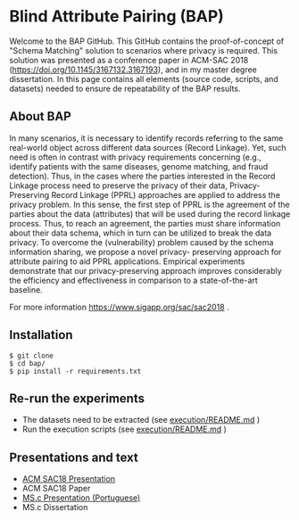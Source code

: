 # Blind Attribute Pairing (BAP)

Welcome to the BAP GitHub. This GitHub contains the proof-of-concept of "Schema Matching" solution to scenarios where privacy is required. This solution was presented as a conference paper in ACM-SAC 2018 (https://doi.org/10.1145/3167132.3167193), and in my master degree dissertation. In this page contains all elements (source code, scripts, and datasets) needed to ensure de repeatability of the BAP results. 

## About BAP

In many scenarios, it is necessary to identify records referring to the same real-world object across different data sources (Record Linkage). Yet, such need is often in contrast with privacy requirements concerning (e.g., identify patients with the same diseases, genome matching, and fraud detection). Thus, in the cases where the parties interested in the Record Linkage process need to preserve the privacy of their data, Privacy-Preserving Record Linkage (PPRL) approaches are applied to address the privacy problem. In this sense, the first step of PPRL is the agreement of the parties about the data (attributes) that will be used during the record linkage process. Thus, to reach an agreement, the parties must share information about their data schema, which in turn can be utilized to break the data privacy. To overcome the (vulnerability) problem caused by the schema information sharing, we propose a novel privacy- preserving approach for attribute pairing to aid PPRL applications. Empirical experiments demonstrate that our privacy-preserving approach improves considerably the efficiency and effectiveness in comparison to a state-of-the-art baseline.

For more information https://www.sigapp.org/sac/sac2018 .


## Installation 

    $ git clone 
    $ cd bap/
    $ pip install -r requirements.txt

## Re-run the experiments

- The datasets need to be extracted  (see [execution/README.md](data/README.md) )
- Run the execution scripts (see [execution/README.md](scripts/README.md) )

## Presentations and text

 - [ACM SAC18 Presentation](scripts/README.md)  
 - ACM SAC18 Paper
 - [MS.c Presentation (Portuguese) ](text/README.md)
 - MS.c Dissertation
